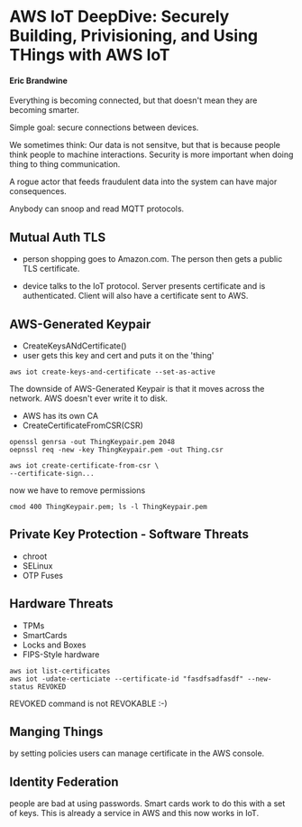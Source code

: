 # AWS IoT DeepDive: Securely Building, Privisioning, and Using THings with AWS IoT
#### Eric Brandwine

Everything is becoming connected, but that doesn't mean they are becoming smarter. 

Simple goal: secure connections between devices.

We sometimes think: Our data is not sensitve, but that is because people think people to machine interactions.  Security is more important when doing thing to thing communication. 

A rogue actor that feeds fraudulent data into the system can have major consequences. 

Anybody can snoop and read MQTT protocols.

## Mutual Auth TLS

* person shopping goes to Amazon.com.  The person then gets a public TLS certificate. 

* device talks to the IoT protocol.  Server presents certificate and is authenticated.  Client will also have a certificate sent to AWS. 

## AWS-Generated Keypair
* CreateKeysANdCertificate()
* user gets this key and cert and puts it on the 'thing'

```
aws iot create-keys-and-certificate --set-as-active
```

The downside of AWS-Generated Keypair is that it moves across the network.  AWS doesn't ever write it to disk. 

* AWS has its own CA
* CreateCertificateFromCSR(CSR)

```
openssl genrsa -out ThingKeypair.pem 2048
oepnssl req -new -key ThingKeypair.pem -out Thing.csr
```

```
aws iot create-certificate-from-csr \
--certificate-sign...
```
now we have to remove permissions

```
cmod 400 ThingKeypair.pem; ls -l ThingKeypair.pem
```

## Private Key Protection - Software Threats
* chroot
* SELinux
* OTP Fuses
## Hardware Threats
* TPMs
* SmartCards
* Locks and Boxes
* FIPS-Style hardware
```
aws iot list-certificates
aws iot -udate-certiciate --certificate-id "fasdfsadfasdf" --new-status REVOKED
```
REVOKED command is not REVOKABLE :-)

## Manging Things

by setting policies users can manage certificate in the AWS console. 

## Identity Federation

people are bad at using passwords.  Smart cards work to do this with a set of keys. This is already a service in AWS and this now works in IoT. 



